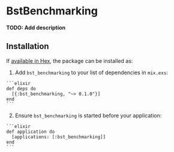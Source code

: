# BstBenchmarking

**TODO: Add description**

## Installation

If [available in Hex](https://hex.pm/docs/publish), the package can be installed as:

  1. Add `bst_benchmarking` to your list of dependencies in `mix.exs`:

    ```elixir
    def deps do
      [{:bst_benchmarking, "~> 0.1.0"}]
    end
    ```

  2. Ensure `bst_benchmarking` is started before your application:

    ```elixir
    def application do
      [applications: [:bst_benchmarking]]
    end
    ```

